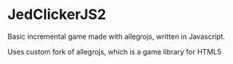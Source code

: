 # JedClickerJS2
Basic incremental game made with allegrojs, written in Javascript.

Uses custom fork of allegrojs, which is a game library for HTML5
